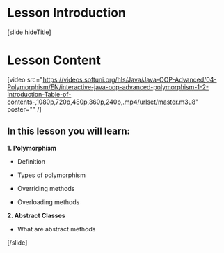 # Lesson Introduction

[slide hideTitle]

# Lesson Content

[video src="https://videos.softuni.org/hls/Java/Java-OOP-Advanced/04-Polymorphism/EN/interactive-java-oop-advanced-polymorphism-1-2-Introduction-Table-of-contents-,1080p,720p,480p,360p,240p,.mp4/urlset/master.m3u8" poster="" /]

## In this lesson you will learn:

**1. Polymorphism**

- Definition

- Types of polymorphism

- Overriding methods

- Overloading methods

**2. Abstract Classes**

- What are abstract methods
    
[/slide]
